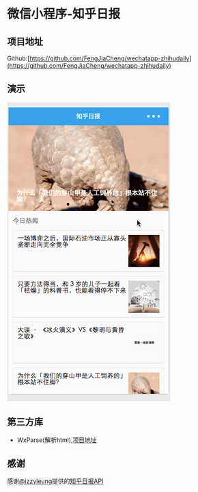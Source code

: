 # 微信小程序-知乎日报

## 项目地址
Github:[https://github.com/FengJiaCheng/wechatapp-zhihudaily](https://github.com/FengJiaCheng/wechatapp-zhihudaily)
## 演示
![演示](./zhihu.gif)

## 第三方库 

* WxParse(解析html),[项目地址](https://github.com/icindy/wxParse)

## 感谢
感谢[@izzyleung](https://github.com/izzyleung)提供的[知乎日报API](https://github.com/izzyleung/ZhihuDailyPurify/wiki/知乎日报-API-分析)